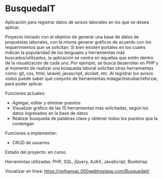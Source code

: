 # BusquedaIT
Aplicación para registrar datos de avisos laborales en los que se desea aplicar.

Proyecto iniciado con el objetivo de generar una base de datos de propuestas laborales, con la misma generar gráficos de acuerdo con los requerimientos que se solicitan. Si bien existen portales en los cuales indican la popularidad de los lenguajes y herramientas más buscados/utilizados, la aplicación se centra en aquellas que estén dentro de la visualización de cada uno. Por ejemplo, se busca desarrollar en PHP y al momento de realizar una búsqueda laboral solicitan otras herramientas como: git, css, html, laravel, javascript, docket, etc. Al registrar los avisos vistos puede saber qué conjunto de herramientas indagar/estudiar/reforzar, para poder aplicar.

Funciones actuales:
* Agregar, editar y eliminar puestos
* Visualizar gráfico de las 15 herramientas más solicitadas, según los datos ingresados en la base de datos
* Realizar busqueda de palabras clave y obtener todos los puestos que la contengan

Funciones a implementar:
* CRUD de usuarios

Estado del proyecto: en curso.

Herramintas utilizadas: PHP, SQL, jQuery, AJAX, JavaScript, Bootstrap

Visualizar en línea: https://yojhanyac.000webhostapp.com/Busquedait/
